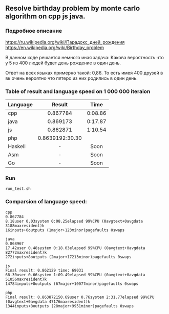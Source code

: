 ## Resolve birthday problem by monte carlo algorithm on cpp js java.

### Подробное описание

https://ru.wikipedia.org/wiki/Парадокс_дней_рождения
https://en.wikipedia.org/wiki/Birthday_problem

В данном коде решается немного иная задача:
Какова вероятность что у 5 из 400 людей будет день рождение в один день.

Ответ на всех языках примерно такой: 0,86. 
То есть имея 400 друзей в вк очень вероятно что пятеро из них родились в один день.

### Table of result and language speed on 1 000 000 iteraion
| Language      | Result        | Time           |
| ------------- |:-------------:| :-------------:|
| cpp           | 0.867784 | 0:08.86   |
| java           | 0.869173 | 0:17.87   |
| js           | 0.862871 | 1:10.54   |
| php           | 0.8639192:30.30   |
| Haskell	| -		| Soon	    |
| Asm		| -		| Soon	    |
| Go		| -		| Soon	    |

### Run
```
run_test.sh
```

### Comparsion of language speed:

```
cpp
0.867784
8.18user 0.03system 0:08.25elapsed 99%CPU (0avgtext+0avgdata 3188maxresident)k
16inputs+0outputs (1major+123minor)pagefaults 0swaps

java
0.868967
17.42user 0.48system 0:18.03elapsed 99%CPU (0avgtext+0avgdata 82772maxresident)k
272inputs+8outputs (2major+17213minor)pagefaults 0swaps

js
Final result: 0.862129 time: 69031
68.30user 0.66system 1:09.49elapsed 99%CPU (0avgtext+0avgdata 51056maxresident)k
14784inputs+8outputs (67major+10077minor)pagefaults 0swaps

php
Final result: 0.863872150.69user 0.76system 2:31.77elapsed 99%CPU (0avgtext+0avgdata 47176maxresident)k
1344inputs+8outputs (28major+9951minor)pagefaults 0swaps

```